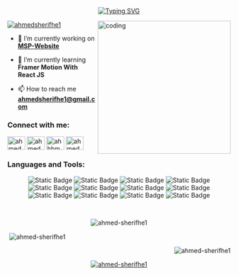 <div align="center">
  
[![Typing SVG](https://readme-typing-svg.herokuapp.com?font=Roboto+Mono&weight=700&size=30&duration=3000&pause=1000&color=06AC38&center=true&vCenter=true&width=850&height=100&lines=Hi+%F0%9F%91%8B%2C+I'm+Ahmed+Sherif;A+passionate+Frontend+Developer+from+Egypt+%F0%9F%A7%91%E2%80%8D%F0%9F%92%BB)](https://git.io/typing-svg)

</div>
<!--<h1 align="center">Hi 👋, I'm Ahmed Sherif</h1>
<h2 align="center">A passionate frontend developer from Egypt 🧑‍💻</h2>-->
<img align="right" alt="coding" width="300" src="https://media2.giphy.com/media/v1.Y2lkPTc5MGI3NjExMjdzOHZuNnFlMmI2MmltOHk0aHIzNmZ0NjgweGZ5Njhia2QwdXBiMCZlcD12MV9pbnRlcm5hbF9naWZfYnlfaWQmY3Q9Zw/CrFLL3CnRpw5ddlBMm/giphy.webp">

<p align="left"> <a href="https://twitter.com/ahmedsherifhe1" target="blank"><img src="https://img.shields.io/twitter/follow/ahmedsherifhe1?logo=twitter&style=for-the-badge" alt="ahmedsherifhe1" /></a> </p>

- 🔭 I’m currently working on **<a href="https://www.msp-alazhar.tech/">MSP-Website</a>**

- 🌱 I’m currently learning **Framer Motion With React JS**

- 📫 How to reach me **ahmedsherifhe1@gmail.com**

<h3 align="left">Connect with me:</h3>
<p align="left">
<a href="https://twitter.com/ahmedsherifhe1" target="blank"><img align="center" src="https://raw.githubusercontent.com/rahuldkjain/github-profile-readme-generator/master/src/images/icons/Social/twitter.svg" alt="ahmedsherifhe1" height="30" width="40" /></a>
<a href="https://fb.com/ahmed sherif" target="blank"><img align="center" src="https://raw.githubusercontent.com/rahuldkjain/github-profile-readme-generator/master/src/images/icons/Social/facebook.svg" alt="ahmed sherif" height="30" width="40" /></a>
<a href="https://instagram.com/ahhhmmeed_sheerif" target="blank"><img align="center" src="https://raw.githubusercontent.com/rahuldkjain/github-profile-readme-generator/master/src/images/icons/Social/instagram.svg" alt="ahhhmmeed_sheerif" height="30" width="40" /></a>
<a href="https://www.behance.net/ahmed sherif" target="blank"><img align="center" src="https://raw.githubusercontent.com/rahuldkjain/github-profile-readme-generator/master/src/images/icons/Social/behance.svg" alt="ahmed sherif" height="30" width="40" /></a>
</p>
<center>
  
<h3 align="left">Languages and Tools:</h3>

![Static Badge](https://img.shields.io/badge/html5-CA4245?style=for-the-badge&logo=html5&logoColor=%23E34F26&labelColor=%23111&color=%23333&link=https%3A%2F%2Fwww.youtube.com%2Fwatch%3Fv%3D6QAELgirvjs%26list%3DPLDoPjvoNmBAw_t_XWUFbBX-c9MafPk9ji)
![Static Badge](https://img.shields.io/badge/css3-CA4245?style=for-the-badge&logo=css3&logoColor=%231572B6&labelColor=%23111&color=%23333&link=https%3A%2F%2Fwww.youtube.com%2Fwatch%3Fv%3DX1ulCwyhCVM%26list%3DPLDoPjvoNmBAzjsz06gkzlSrlev53MGIKe)
![Static Badge](https://img.shields.io/badge/bootstrap-CA4245?style=for-the-badge&logo=bootstrap&logoColor=%237952B3&labelColor=%23111&color=%23333)
![Static Badge](https://img.shields.io/badge/javascript-CA4245?style=for-the-badge&logo=javascript&logoColor=%23F7DF1E&labelColor=%23111&color=%23333&link=https%3A%2F%2Fwww.youtube.com%2Fwatch%3Fv%3DGM6dQBmc-Xg%26list%3DPLDoPjvoNmBAx3kiplQR_oeDqLDBUDYwVv)
![Static Badge](https://img.shields.io/badge/typescript-CA4245?style=for-the-badge&logo=typescript&logoColor=%233178C6&labelColor=%23111&color=%23333&link=https%3A%2F%2Fwww.youtube.com%2Fwatch%3Fv%3DyUndnE-2osg%26list%3DPLDoPjvoNmBAy532K9M_fjiAmrJ0gkCyLJ)
![Static Badge](https://img.shields.io/badge/sass-CA4245?style=for-the-badge&logo=sass&logoColor=%23CC6699&labelColor=%23111&color=%23333&link=https%3A%2F%2Fwww.youtube.com%2Fwatch%3Fv%3DDi_RlcpkpN4%26list%3DPLDoPjvoNmBAzlpyFHOaB3b-eubmF0TAV2)
![Static Badge](https://img.shields.io/badge/json-%23?style=for-the-badge&logo=json&logoColor=%23fff&labelColor=%23111111&color=%23333333&link=https%3A%2F%2Fwww.youtube.com%2Fwatch%3Fv%3DCLpmD7hxiBs%26list%3DPLDoPjvoNmBAwH_PyuEFjk3OvXflJJrDRQ)
![Static Badge](https://img.shields.io/badge/Tailwind%20CSS-CA4245?style=for-the-badge&logo=tailwindcss&logoColor=%2306B6D4&labelColor=%23111&color=%23333&link=https%3A%2F%2Fwww.youtube.com%2Fwatch%3Fv%3DFA1mXzhDMxM%26list%3DPLxbVBWjVdAEjmn2KbE1886vVkPv1Iu67J)
![Static Badge](https://img.shields.io/badge/REACT%20JS-CA4245?style=for-the-badge&logo=react&logoColor=%2361DAFB&labelColor=%23111&color=%23333&link=https%3A%2F%2Fwww.youtube.com%2Fwatch%3Fv%3Dp8nOfP2fw24%26list%3DPLQtNtS-WfRa9LbmD8ON7rWhn-AtKTGdkn)
![Static Badge](https://img.shields.io/badge/REACT%20ROUTER-%23?style=for-the-badge&logo=reactrouter&logoColor=%23CA4245&labelColor=%23111&color=%23333&link=https%3A%2F%2Fwww.youtube.com%2Fwatch%3Fv%3Dp8nOfP2fw24%26list%3DPLQtNtS-WfRa9LbmD8ON7rWhn-AtKTGdkn)
![Static Badge](https://img.shields.io/badge/Redux%20Toolkit-%23?style=for-the-badge&logo=redux&logoColor=%23764ABC&labelColor=%23111111&color=%23333333&link=https%3A%2F%2Fwww.youtube.com%2Fwatch%3Fv%3Dp8nOfP2fw24%26list%3DPLQtNtS-WfRa9LbmD8ON7rWhn-AtKTGdkn)
![Static Badge](https://img.shields.io/badge/react--bootstrap-CA4245?style=for-the-badge&logo=reactbootstrap&logoColor=%2341E0FD&labelColor=%23111&color=%23333)

</center>
<br>


<p align="center"><img align="center" src="https://github-readme-stats.vercel.app/api/top-langs?username=ahmed-sherifhe1&show_icons=true&locale=en&layout=compact" alt="ahmed-sherifhe1" /></p>

<div style="diplay:flex">
  
<p align="left">&nbsp;<img align="center" src="https://github-readme-stats.vercel.app/api?username=ahmed-sherifhe1&show_icons=true&locale=en" alt="ahmed-sherifhe1" /></p>

<p align="right"><img align="center" src="https://github-readme-streak-stats.herokuapp.com/?user=ahmed-sherifhe1&" alt="ahmed-sherifhe1" /></p>
</div>


<!--<p align="left"> <img src="https://komarev.com/ghpvc/?username=ahmed-sherifhe1&label=Profile%20views&color=0e75b6&style=flat" alt="ahmed-sherifhe1" /> </p>-->

<p align="center"> <a href="https://github.com/ryo-ma/github-profile-trophy"><img src="https://github-profile-trophy.vercel.app/?username=ahmed-sherifhe1" alt="ahmed-sherifhe1" /></a> </p>

